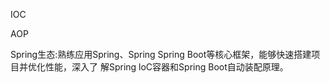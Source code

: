 IOC 

AOP


Spring生态:熟练应用Spring、Spring
Spring Boot等核心框架，能够快速搭建项目并优化性能，深入了
解Spring loC容器和Spring Boot自动装配原理。